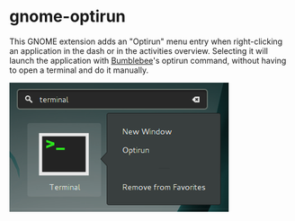 # gnome-optirun
This GNOME extension adds an "Optirun" menu entry when right-clicking an application in the dash or in the activities overview.
Selecting it will launch the application with [Bumblebee](http://bumblebee-project.org/)'s optirun command, without having to open a terminal and do it manually.

![Screenshot](https://github.com/LaurentTreguier/gnome-optirun/blob/master/screenshot.png?raw=true)
